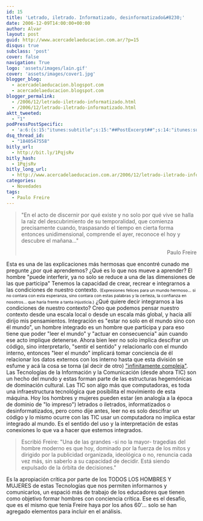 ```yaml
---
id: 15
title: 'Letrado, iletrado. Informatizado, desinformatizado&#8230;'
date: 2006-12-09T14:00:00+00:00
author: Alvar
layout: post
guid: http://www.acercadelaeducacion.com.ar/?p=15
disqus: true
subclass: 'post'
cover: false
navigation: True
logo: 'assets/images/lain.gif'
cover: 'assets/images/cover1.jpg'
blogger_blog:
  - acercadelaeducacion.blogspot.com
  - acercadelaeducacion.blogspot.com
blogger_permalink:
  - /2006/12/letrado-iletrado-informatizado.html
  - /2006/12/letrado-iletrado-informatizado.html
aktt_tweeted:
  - "1"
podPressPostSpecific:
  - 'a:6:{s:15:"itunes:subtitle";s:15:"##PostExcerpt##";s:14:"itunes:summary";s:15:"##PostExcerpt##";s:15:"itunes:keywords";s:17:"##WordPressCats##";s:13:"itunes:author";s:10:"##Global##";s:15:"itunes:explicit";s:7:"Default";s:12:"itunes:block";s:7:"Default";}'
dsq_thread_id:
  - "1840547558"
bitly_url:
  - http://bit.ly/1PqjsRv
bitly_hash:
  - 1PqjsRv
bitly_long_url:
  - http://www.acercadelaeducacion.com.ar/2006/12/letrado-iletrado-informatizado-desinformatizado/
categories:
  - Novedades
tags:
  - Paulo Freire
---
```


<blockquote>"En el acto de discernir por qué existe y no solo por qué vive se halla la raíz del descubrimiento de su temporalidad, que comienza precisamente cuando, traspasando el tiempo en cierta forma entonces unidimensional, comprende el ayer, reconoce el hoy y descubre el mañana..."
<p style="text-align: right">Paulo Freire</p>
</blockquote>
Esta es una de las explicaciones más hermosas que encontré cunado me pregunte ¿por qué aprendemos? ¿Qué es lo que nos mueve a aprender? El hombre "puede interferir, ya no solo se reduce a una de las dimensiones de las que participa" Tenemos la capacidad de crear, recrear e integrarnos a las condiciones de nuestro contexto.
<span style="font-size: 78%">(Expresiones felices para un mundo hermoso... si no contara con esta esperanza, sino contara con estas palabras y la certeza, la confianza en nosotros... que haría frente a tanta injusticia.)</span>
<span style="font-size: 100%"><span style="font-size: 100%">¿Qué quiere decir integrarnos a las condiciones de nuestro contexto? Creo que podemos pensar nuestro contexto desde una escala local o desde un escala más global, y hacia allí dirijo mis pensamientos. Integración es "estar no solo en él mundo sino con él mundo", un hombre integrado es un hombre que participa y para eso tiene que poder "leer el mundo" y "actuar en consecuencia" aún cuando ese acto implique detenerse.
Ahora bien leer no solo implica descifrar un código, sino interpretarlo, "sentir el sentido" y relacionarlo con el mundo interno, entonces "leer el mundo" implicará tomar conciencia de él relacionar los datos externos con los interno hasta que esta división se esfume y acá la cosa se torna (al decir de otro) <a href="http://eltilodeolivos.blogspot.com/2006/11/olpc-en-argentina-finalmente-se-larga.html">"infinitamente compleja"</a>.
Las Tecnologías de la Información y la Comunicación (desde ahora TIC) son un hecho del mundo y estas forman parte de las estructuras hegemónicas de dominación cultural. Las TIC son algo más que computadoras, es toda una infraestructura tecnológica que posibilita el movimiento de esta máquina.
Hoy los hombres y mujeres pueden estar (en analogía a la época de dominio de "lo impreso") letrados o iletrados, informatizados o desinformatizados, pero como dije antes, leer no es solo descifrar un código y lo mismo ocurre con las TIC usar un computadora no implica estar integrado al mundo. Es el sentido del uso y la interpretación de estas conexiones lo que va a hacer que estemos integrados.</span></span>
<blockquote>Escribió Freire: "Una de las grandes -si no la mayor- tragedias del hombre moderno es que hoy, dominado por la fuerza de los mitos y dirigido por la publicidad organizada, ideológica o no, renuncia cada vez más, sin saberlo a su capacidad de decidir. Está siendo expulsado de la órbita de decisiones."</blockquote>
Es la apropiación crítica por parte de los TODOS LOS HOMBRES Y MUJERES de estas Tecnologías que nos permiten informarnos y comunicarlos, un espació más de trabajo de los educadores que tienen como objetivo formar hombres con conciencia crítica. Ese es el desafío, que es el mismo que tenía Freire haya por los años 60'... solo se han agregado elementos para incluir en el análisis.
